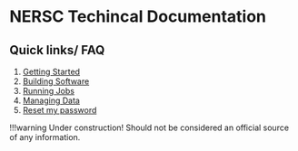 # NERSC Techincal Documentation

## Quick links/ FAQ

 1. [Getting Started](https://www.google.com)
 1. [Building Software](https://www.google.com)
 1. [Running Jobs](https://www.google.com)
 1. [Managing Data](https://www.google.com)
 1. [Reset my password](accounts/accounts/index.html#resetting-passwords)

!!!warning
	Under construction! Should not be considered an official source of any information.
